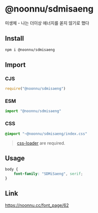 # @noonnu/sdmisaeng
미생체 - 나는 더이상 에너지를 쏟지 않기로 했다

## Install
```sh
npm i @noonnu/sdmisaeng
```
## Import
### CJS
```js
require("@noonnu/sdmisaeng")
```
### ESM
```js
import "@noonnu/sdmisaeng"
```
### CSS 
```css
@import "~@noonnu/sdmisaeng/index.css"
```
> [css-loader](https://github.com/webpack-contrib/css-loader) are required.

## Usage
```css
body {
    font-family: "SDMiSaeng", serif;
}
```

## Link
https://noonnu.cc/font_page/62